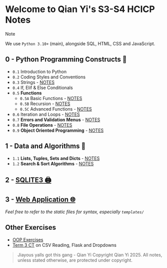 # Welcome to Qian Yi's S3-S4 HCICP Notes
> [!NOTE]
> We use `Python 3.10+` (main), alongside SQL, HTML, CSS and JavaScript.

## 0 - Python Programming Constructs 🐍
- `0.1` Introduction to Python
- `0.2` Coding Styles and Conventions
- `0.3` Strings - [NOTES](0_python/03_str.ipynb)
- `0.4` If, Elif & Else Conditionals
- `0.5` **Functions**
    - `0.5A` Basic Functions - [NOTES](0_python/05A_functions_basic.ipynb)
    - `0.5B` Recursion - [NOTES](0_python/05B_functions_recursion.ipynb)
    - `0.5C` Advanced Functions - [NOTES](0_python/05C_functions_advanced.ipynb)
- `0.6` Iteration and Loops - [NOTES](0_python/06_loops.ipynb)
- `0.7` **Errors and Validation Menus** - [NOTES](0_python/07_error_menu_weighted.ipynb)
- `0.8` **File Operations** - [NOTES](0_python/08_files.ipynb)
- `0.9` **Object Oriented Programming** - [NOTES](0_python/09_OOP.ipynb)

## 1 - Data and Algorithms 📂
- `1.1` **Lists, Tuples, Sets and Dicts** - [NOTES](1_data_algorithm/11_iterables.ipynb)
- `1.2` **Search & Sort Algorithms** - [NOTES](1_data_algorithm/12_searches_sorts.ipynb)

## 2 - [SQLITE3 🖨️](2_sqlite/21_sqlite.md)

## 3 - [Web Application 🌐](3_app/31_readme.md)
_Feel free to refer to the static files for syntax, especially `templates/`_

## Other Exercises
- [OOP Exercises](exercises/0_missions/)
- [Term 3 CT](exercises/T3CT_25S4/) on CSV Reading, Flask and Dropdowns

<blockquote>
  Jiayous yalls got this gang - Qian Yi
  Copyright Qian Yi 2025. All notes, unless stated otherwise, are protected under copyright.
</blockquote>